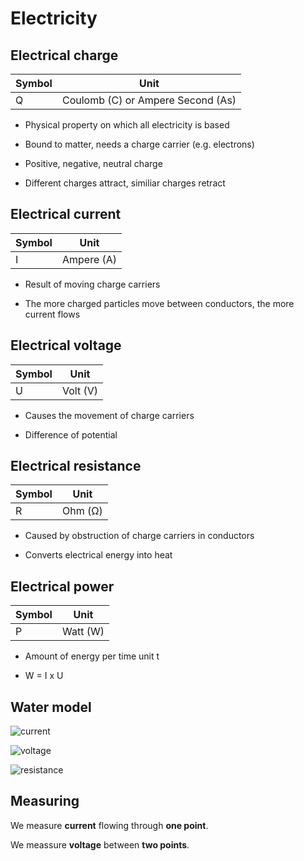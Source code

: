 # Electricity

## Electrical charge

|Symbol|Unit|
|--|--|
|Q| Coulomb (C) or Ampere Second (As)|

- Physical property on which all electricity is based

- Bound to matter, needs a charge carrier (e.g. electrons)

- Positive, negative, neutral charge

- Different charges attract, similiar charges retract


## Electrical current

|Symbol|Unit|
|--|--|
|I| Ampere (A)|

- Result of moving charge carriers

- The more charged particles move between conductors, the more current flows


## Electrical voltage

|Symbol|Unit|
|--|--|
|U| Volt (V)|

- Causes the movement of charge carriers

- Difference of potential

## Electrical resistance

|Symbol|Unit|
|--|--|
|R| Ohm (Ω)|

- Caused by obstruction of charge carriers in conductors

- Converts electrical energy into heat

## Electrical power

|Symbol|Unit|
|--|--|
|P| Watt (W)|

- Amount of energy per time unit t

- W = I x U

## Water model

![current](/assets/water-current.png)

![voltage](/assets/water-voltage.png)

![resistance](/assets/water-resistance.png)

## Measuring

We measure **current** flowing through **one point**.

We meassure **voltage** between **two points**.
